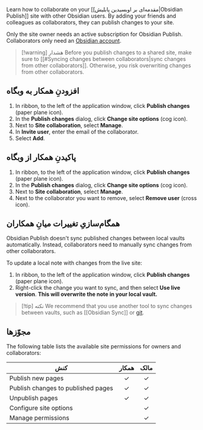 Learn how to collaborate on your [[مقدمه‌ای بر اوبسیدین پابلیش|Obsidian Publish]] site with other Obsidian users. By adding your friends and colleagues as collaborators, they can publish changes to your site.


Only the site owner needs an active subscription for Obsidian Publish. Collaborators only need an [Obsidian account](https://obsidian.md/account).

> [!warning] هشدار
> Before you publish changes to a shared site, make sure to [[#Syncing changes between collaborators|sync changes from other collaborators]]. Otherwise, you risk overwriting changes from other collaborators.

## افزودنِ همکار به وبگاه

1. In ribbon, to the left of the application window, click **Publish changes** (paper plane icon).
2. In the **Publish changes** dialog, click **Change site options** (cog icon).
3. Next to **Site collaboration**, select **Manage**.
4. In **Invite user**, enter the email of the collaborator.
5. Select **Add**.

## پاکیدنِ همکار از وبگاه

1. In ribbon, to the left of the application window, click **Publish changes** (paper plane icon).
2. In the **Publish changes** dialog, click **Change site options** (cog icon).
3. Next to **Site collaboration**, select **Manage**.
4. Next to the collaborator you want to remove, select **Remove user** (cross icon).

## همگام‌سازیِ تغییرات میانِ همکاران

Obsidian Publish doesn't sync published changes between local vaults automatically. Instead, collaborators need to manually sync changes from other collaborators.

To update a local note with changes from the live site:

1. In ribbon, to the left of the application window, click **Publish changes** (paper plane icon).
2. Right-click the change you want to sync, and then select **Use live version**. **This will overwrite the note in your local vault.**

> [!tip] نکته
> We recommend that you use another tool to sync changes between vaults, such as [[Obsidian Sync]] or [git](https://git-scm.com/).

## مجوّزها

The following table lists the available site permissions for owners and collaborators:

| کنش                             | همکار | مالک |
|------------------------------------|:------------:|:-----:|
| Publish new pages                  | ✓            | ✓     |
| Publish changes to published pages | ✓            | ✓     |
| Unpublish pages                    | ✓            | ✓     |
| Configure site options             |              | ✓     |
| Manage permissions                 |              | ✓     |
